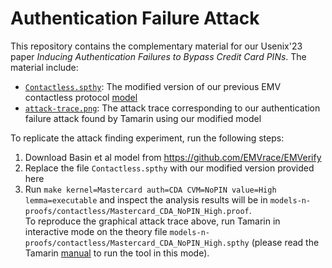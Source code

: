 # Authentication Failure Attack

This repository contains the complementary material for our Usenix'23 paper *Inducing Authentication Failures to Bypass Credit Card PINs*. The material include:

- [`Contactless.spthy`](./Contactless.spthy): The modified version of our previous EMV contactless protocol [model](https://github.com/EMVrace/EMVerify)
- [`attack-trace.png`](./attack-trace.png): The attack trace corresponding to our authentication failure attack found by Tamarin using our modified model

To replicate the attack finding experiment, run the following steps:

1. Download Basin et al model from https://github.com/EMVrace/EMVerify
2. Replace the file `Contactless.spthy` with our modified version provided here
3. Run `make kernel=Mastercard auth=CDA CVM=NoPIN value=High lemma=executable` and inspect the analysis results will be in `models-n-proofs/contactless/Mastercard_CDA_NoPIN_High.proof`.<br >To reproduce the graphical attack trace above, run Tamarin in interactive mode on the theory file `models-n-proofs/contactless/Mastercard_CDA_NoPIN_High.spthy` (please read the Tamarin [manual](https://tamarin-prover.github.io/manual/book/001_introduction.html) to run the tool in this mode).
